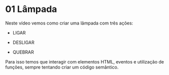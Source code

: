 # 01 Lâmpada

Neste  vídeo vemos como criar uma lâmpada com três ações:

+ LIGAR 
- DESLIGAR 
+ QUEBRAR


Para isso temos que interagir com elementos HTML, eventos e utilização de funções, sempre tentando criar um código semântico.

